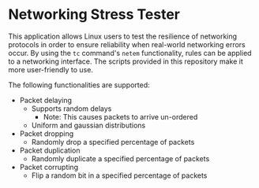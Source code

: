 # Networking Stress Tester

This application allows Linux users to test the resilience of networking protocols in order to ensure reliability when real-world networking errors occur. By using the `tc` command's `netem` functionality, rules can be applied to a networking interface. The scripts provided in this repository make it more user-friendly to use.

The following functionalities are supported:
* Packet delaying
    * Supports random delays
        * Note: This causes packets to arrive un-ordered
    * Uniform and gaussian distributions
* Packet dropping
    * Randomly drop a specified percentage of packets
* Packet duplication
    * Randomly duplicate a specified percentage of packets
* Packet corrupting
    * Flip a random bit in a specified percentage of packets
